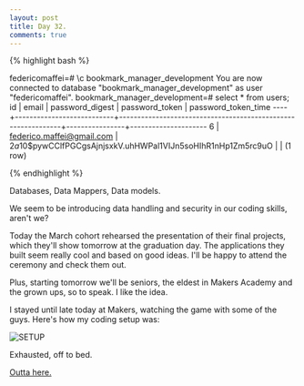 ```yaml
---
layout: post
title: Day 32.
comments: true
---
```


{% highlight bash %}

federicomaffei=# \c bookmark_manager_development 
You are now connected to database "bookmark_manager_development" as user "federicomaffei".
bookmark_manager_development=# select * from users;
 id |           email           |                       password_digest                        | password_token | password_token_time 
----+---------------------------+--------------------------------------------------------------+----------------+---------------------
  6 | federico.maffei@gmail.com | $2a$10$pywCClfPGCgsAjnjsxkV.uhHWPal1VIJn5soHIhR1nHp1Zm5rc9uO |                | 
(1 row)

{% endhighlight %}

<!--more-->

Databases, Data Mappers, Data models.

We seem to be introducing data handling and security in our coding skills, aren't we?

Today the March cohort rehearsed the presentation of their final projects, which they'll show tomorrow at the graduation day. The applications they built seem really cool and based on good ideas. I'll be happy to attend the ceremony and check them out.

Plus, starting tomorrow we'll be seniors, the eldest in Makers Academy and the grown ups, so to speak. I like the idea.

I stayed until late today at Makers, watching the game with some of the guys. Here's how my coding setup was:

![SETUP](http://federicomaffei.github.io/public/images/footy.jpg)

Exhausted, off to bed.

[Outta here.](https://www.youtube.com/watch?v=ycu7i7hbcFU)

